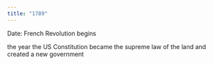 ```yaml
---
title: "1789"
---
```

Date: French Revolution begins

the year the US Constitution became the supreme law of the land and created a new government

